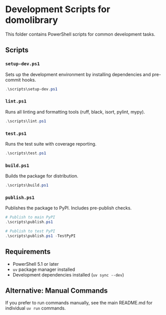 # Development Scripts for domolibrary

This folder contains PowerShell scripts for common development tasks.

## Scripts

### `setup-dev.ps1`

Sets up the development environment by installing dependencies and pre-commit hooks.

```powershell
.\scripts\setup-dev.ps1
```

### `lint.ps1`

Runs all linting and formatting tools (ruff, black, isort, pylint, mypy).

```powershell
.\scripts\lint.ps1
```

### `test.ps1`

Runs the test suite with coverage reporting.

```powershell
.\scripts\test.ps1
```

### `build.ps1`

Builds the package for distribution.

```powershell
.\scripts\build.ps1
```

### `publish.ps1`

Publishes the package to PyPI. Includes pre-publish checks.

```powershell
# Publish to main PyPI
.\scripts\publish.ps1

# Publish to test PyPI
.\scripts\publish.ps1 -TestPyPI
```

## Requirements

-   PowerShell 5.1 or later
-   `uv` package manager installed
-   Development dependencies installed (`uv sync --dev`)

## Alternative: Manual Commands

If you prefer to run commands manually, see the main README.md for individual `uv run` commands.
